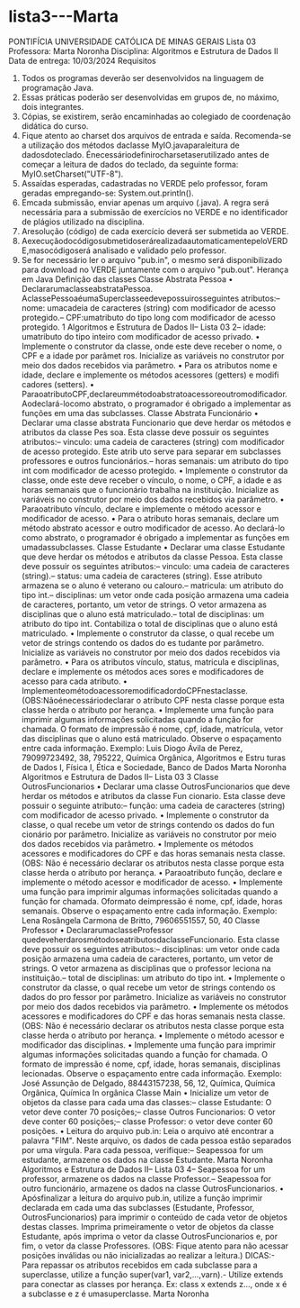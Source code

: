 # lista3---Marta
PONTIFÍCIA UNIVERSIDADE CATÓLICA DE MINAS GERAIS
 Lista 03
 Professora: Marta Noronha
 Disciplina: Algoritmos e Estrutura de Dados II
 Data de entrega: 10/03/2024
 Requisitos
 1. Todos os programas deverão ser desenvolvidos na linguagem de programação Java.
 2. Essas práticas poderão ser desenvolvidas em grupos de, no máximo, dois integrantes.
 3. Cópias, se existirem, serão encaminhadas ao colegiado de coordenação didática do curso.
 4. Fique atento ao charset dos arquivos de entrada e saída. Recomenda-se a utilização dos métodos
 daclasse MyIO.javaparaleitura de dadosdoteclado. Énecessáriodefinirocharsetaserutilizado
 antes de começar a leitura de dados do teclado, da seguinte forma:
 MyIO.setCharset("UTF-8").
 5. Assaídas esperadas, cadastradas no VERDE pelo professor, foram geradas empregando-se:
 System.out.println().
 6. Emcada submissão, enviar apenas um arquivo (.java). A regra será necessária para a submissão
 de exercícios no VERDE e no identificador de plágios utilizado na disciplina.
 7. Aresolução (código) de cada exercício deverá ser submetida ao VERDE.
 8. AexecuçãodocódigosubmetidoserárealizadaautomaticamentepeloVERDE,masocódigoserá
 analisado e validado pelo professor.
 9. Se for necessário ler o arquivo "pub.in", o mesmo será disponibilizado para download no VERDE
 juntamente com o arquivo "pub.out".
 Herança em Java
 Definição das classes
 Classe Abstrata Pessoa
 • DeclararumaclasseabstrataPessoa. AclassePessoaéumaSuperclasseedevepossuirosseguintes
 atributos:– nome: umacadeia de caracteres (string) com modificador de acesso protegido.– CPF:umatributo do tipo long com modificador de acesso protegido.
 1
Algoritmos e Estrutura de Dados II– Lista 03
 2– idade: umatributo do tipo inteiro com modificador de acesso privado.
 • Implemente o construtor da classe, onde este deve receber o nome, o CPF e a idade por parâmet
ros. Inicialize as variáveis no construtor por meio dos dados recebidos via parâmetro.
 • Para os atributos nome e idade, declare e implemente os métodos acessores (getters) e modifi
cadores (setters).
 • ParaoatributoCPF,declareummétodoabstratoacessoreoutromodificador. Aodeclará-locomo
 abstrato, o programador é obrigado a implementar as funções em uma das subclasses.
 Classe Abstrata Funcionário
 • Declarar uma classe abstrata Funcionario que deve herdar os métodos e atributos da classe Pes
soa. Esta classe deve possuir os seguintes atributos:– vinculo: uma cadeia de caracteres (string) com modificador de acesso protegido. Este atrib
uto serve para separar em subclasses professores e outros funcionários.– horas semanais: um atributo do tipo int com modificador de acesso protegido.
 • Implemente o construtor da classe, onde este deve receber o vínculo, o nome, o CPF, a idade e as
 horas semanais que o funcionário trabalha na instituição. Inicialize as variáveis no construtor por
 meio dos dados recebidos via parâmetro.
 • Paraoatributo vínculo, declare e implemente o método acessor e modificador de acesso.
 • Para o atributo horas semanais, declare um método abstrato acessor e outro modificador de
 acesso. Ao declará-lo como abstrato, o programador é obrigado a implementar as funções em
 umadassubclasses.
 Classe Estudante
 • Declarar uma classe Estudante que deve herdar os métodos e atributos da classe Pessoa. Esta
 classe deve possuir os seguintes atributos:– vinculo: uma cadeia de caracteres (string).– status: uma cadeia de caracteres (string). Esse atributo armazena se o aluno é veterano ou
 calouro.– matricula: um atributo do tipo int.– disciplinas: um vetor onde cada posição armazena uma cadeia de caracteres, portanto, um
 vetor de strings. O vetor armazena as disciplinas que o aluno está matriculado.– total de disciplinas: um atributo do tipo int. Contabiliza o total de disciplinas que o aluno
 está matriculado.
 • Implemente o construtor da classe, o qual recebe um vetor de strings contendo os dados do es
tudante por parâmetro. Inicialize as variáveis no construtor por meio dos dados recebidos via
 parâmetro.
 • Para os atributos vínculo, status, matricula e disciplinas, declare e implemente os métodos aces
sores e modificadores de acesso para cada atributo.
 • ImplementeométodoacessoremodificadordoCPFnestaclasse. (OBS:Nãoénecessáriodeclarar
 o atributo CPF nesta classe porque esta classe herda o atributo por herança.
 • Implemente uma função para imprimir algumas informações solicitadas quando a função for
 chamada. O formato de impressão é nome, cpf, idade, matrícula, vetor das disciplinas que o aluno
 está matriculado. Observe o espaçamento entre cada informação.
 Exemplo: Luis Diogo Ávila de Perez, 79099723492, 38, 795222, Química Orgânica, Algoritmos e Estru
turas de Dados I, Física I, Ética e Sociedade, Banco de Dados
 Marta Noronha
Algoritmos e Estrutura de Dados II– Lista 03
 3
 Classe OutrosFuncionarios
 • Declarar uma classe OutrosFuncionarios que deve herdar os métodos e atributos da classe Fun
cionario. Esta classe deve possuir o seguinte atributo:– função: uma cadeia de caracteres (string) com modificador de acesso privado.
 • Implemente o construtor da classe, o qual recebe um vetor de strings contendo os dados do fun
cionário por parâmetro. Inicialize as variáveis no construtor por meio dos dados recebidos via
 parâmetro.
 • Implemente os métodos acessores e modificadores do CPF e das horas semanais nesta classe.
 (OBS: Não é necessário declarar os atributos nesta classe porque esta classe herda o atributo por
 herança.
 • Paraoatributo função, declare e implemente o método acessor e modificador de acesso.
 • Implemente uma função para imprimir algumas informações solicitadas quando a função for
 chamada. Oformato deimpressão é nome, cpf, idade, horas semanais. Observe o espaçamento entre
 cada informação.
 Exemplo: Lena Rosângela Carmona de Britto, 79606551557, 50, 40
 Classe Professor
 • DeclararumaclasseProfessor quedeveherdarosmétodoseatributosdaclasseFuncionario. Esta
 classe deve possuir os seguintes atributos:– disciplinas: um vetor onde cada posição armazena uma cadeia de caracteres, portanto, um
 vetor de strings. O vetor armazena as disciplinas que o professor leciona na instituição.– total de disciplinas: um atributo do tipo int.
 • Implemente o construtor da classe, o qual recebe um vetor de strings contendo os dados do pro
fessor por parâmetro. Inicialize as variáveis no construtor por meio dos dados recebidos via
 parâmetro.
 • Implemente os métodos acessores e modificadores do CPF e das horas semanais nesta classe.
 (OBS: Não é necessário declarar os atributos nesta classe porque esta classe herda o atributo por
 herança.
 • Implemente o método acessor e modificador das disciplinas.
 • Implemente uma função para imprimir algumas informações solicitadas quando a função for
 chamada. O formato de impressão é nome, cpf, idade, horas semanais, disciplinas lecionadas. Observe
 o espaçamento entre cada informação.
 Exemplo: José Assunção de Delgado, 88443157238, 56, 12, Química, Química Orgânica, Química In
orgânica
 Classe Main
 • Inicialize um vetor de objetos da classe para cada uma das classes:– classe Estudante: O vetor deve conter 70 posições;– classe Outros Funcionarios: O vetor deve conter 60 posições;– classe Professor: o vetor deve conter 60 posições.
 • Leitura do arquivo pub.in: Leia o arquivo até encontrar a palavra "FIM". Neste arquivo, os dados
 de cada pessoa estão separados por uma vírgula. Para cada pessoa, verifique:– Seapessoa for um estudante, armazene os dados na classe Estudante.
 Marta Noronha
Algoritmos e Estrutura de Dados II– Lista 03
 4– Seapessoa for um professor, armazene os dados na classe Professor.– Seapessoa for outro funcionário, armazene os dados na classe OutrosFuncionarios.
 • Apósfinalizar a leitura do arquivo pub.in, utilize a função imprimir declarada em cada uma das
 subclasses (Estudante, Professor, OutrosFuncionarios) para imprimir o conteúdo de cada vetor
 de objetos destas classes. Imprima primeiramente o vetor de objetos da classe Estudante, após
 imprima o vetor da classe OutrosFuncionarios e, por fim, o vetor da classe Professores. (OBS:
 Fique atento para não acessar posições inválidas ou não inicializadas ao realizar a leitura.)
 DICAS:- Para repassar os atributos recebidos em cada subclasse para a superclasse, utilize a função super(var1,
 var2,...,varn).- Utilize extends para conectar as classes por herança. Ex: class x extends z..., onde x é a subclasse e z é
 umasuperclasse.
 Marta Noronha